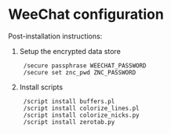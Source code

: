 # WeeChat configuration

Post-installation instructions:

1. Setup the encrypted data store

        /secure passphrase WEECHAT_PASSWORD
        /secure set znc_pwd ZNC_PASSWORD

2. Install scripts

        /script install buffers.pl
        /script install colorize_lines.pl
        /script install colorize_nicks.py
        /script install zerotab.py
